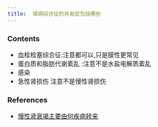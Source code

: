 ```yaml
---
title:  肾病综合征的并发症包括哪些
--- 
```


### Contents
- 血栓栓塞综合征:注意都可以,只是膜性更常见
- 蛋白质和脂肪代谢紊乱 :注意不是水盐电解质紊乱
- 感染
- 急性肾损伤 注意不是慢性肾损伤
### References
- [慢性肾衰竭主要由何疾病转来](/慢性肾衰竭主要由何疾病转来)

